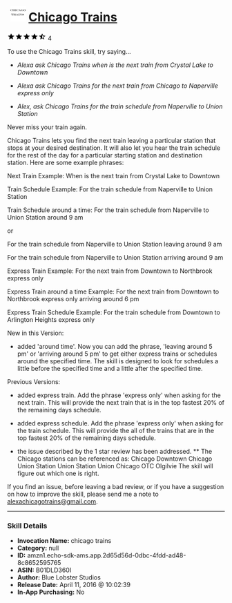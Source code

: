 # &nbsp;<img src="skill_icon" alt="Chicago Trains icon" width="36"> [Chicago Trains](http://alexa.amazon.com/#skills/amzn1.echo-sdk-ams.app.2d65d56d-0dbc-4fdd-ad48-8c8652595765)
![4.3 stars](../../images/ic_star_black_18dp_1x.png)![4.3 stars](../../images/ic_star_black_18dp_1x.png)![4.3 stars](../../images/ic_star_black_18dp_1x.png)![4.3 stars](../../images/ic_star_black_18dp_1x.png)![4.3 stars](../../images/ic_star_half_black_18dp_1x.png) 4

To use the Chicago Trains skill, try saying...

* *Alexa ask Chicago Trains when is the next train from Crystal Lake to Downtown*

* *Alexa ask Chicago Trains for the next train from Chicago to Naperville express only*

* *Alex, ask Chicago Trains for the train schedule from Naperville to Union Station*

Never miss your train again.

Chicago Trains lets you find the next train leaving a particular station that stops at your desired destination.  It will also let you hear the train schedule for the rest of the day for a particular starting station and destination station.    Here are some example phrases:

Next Train Example:
When is the next train from Crystal Lake to Downtown

Train Schedule Example:
For the train schedule from Naperville to Union Station

Train Schedule around a time:
For the train schedule from Naperville to Union Station around 9 am

or

For the train schedule from Naperville to Union Station leaving around 9 am

For the train schedule from Naperville to Union Station arriving around 9 am


Express Train Example:
For the next train from Downtown to Northbrook express only

Express Train around a time Example:
For the next train from Downtown to Northbrook express only arriving around 6 pm

Express Train Schedule Example:
For the train schedule from Downtown to Arlington Heights express only

New in this Version:
* added 'around time'.   Now you can add the phrase, 'leaving around 5 pm' or 'arriving around 5 pm' to get either express trains or schedules around the specified time.  The skill is designed to look for schedules a little before the specified time and a little after the specified time.

Previous Versions:
* added express train.  Add the phrase 'express only' when asking for the next train.  This will provide the next train that is in the top fastest 20% of the remaining days schedule.
* added express schedule.  Add the phrase 'express only' when asking for the train schedule.  This will provide the all of the trains that are in the top fastest 20% of the remaining days schedule.

* the issue described by the 1 star review has been addressed.
** The Chicago stations can be referenced as:
Chicago
Downtown
Chicago Union Station
Union Station
Union
Chicago OTC
Olgilvie
The skill will figure out which one is right.

If you find an issue, before leaving a bad review, or if you have a suggestion on how to improve the skill, please send me a note to alexachicagotrains@gmail.com.

***

### Skill Details

* **Invocation Name:** chicago trains
* **Category:** null
* **ID:** amzn1.echo-sdk-ams.app.2d65d56d-0dbc-4fdd-ad48-8c8652595765
* **ASIN:** B01DLD360I
* **Author:** Blue Lobster Studios
* **Release Date:** April 11, 2016 @ 10:02:39
* **In-App Purchasing:** No
